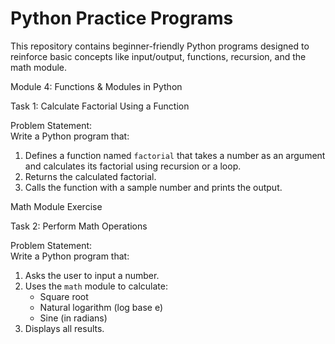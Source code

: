 # Python Practice Programs

This repository contains beginner-friendly Python programs designed to reinforce basic concepts like input/output, functions, recursion, and the math module.

Module 4: Functions & Modules in Python

Task 1: Calculate Factorial Using a Function

Problem Statement:  
Write a Python program that:

1. Defines a function named `factorial` that takes a number as an argument and calculates its factorial using recursion or a loop.  
2. Returns the calculated factorial.  
3. Calls the function with a sample number and prints the output.

Math Module Exercise

Task 2: Perform Math Operations

Problem Statement:  
Write a Python program that:

1. Asks the user to input a number.  
2. Uses the `math` module to calculate:
   - Square root
   - Natural logarithm (log base e)
   - Sine (in radians)  
3. Displays all results.
